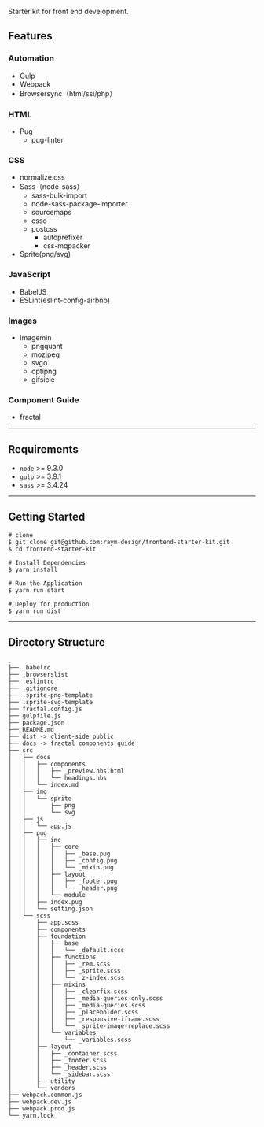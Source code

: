 Starter kit for front end development.

## Features

### Automation
- Gulp
- Webpack
- Browsersync（html/ssi/php）

### HTML
- Pug
    - pug-linter

### CSS
- normalize.css
- Sass（node-sass）
    - sass-bulk-import
    - node-sass-package-importer
    - sourcemaps
    - csso
    - postcss
        - autoprefixer
        - css-mqpacker
- Sprite(png/svg)

### JavaScript
- BabelJS
- ESLint(eslint-config-airbnb)

### Images
- imagemin
    - pngquant
    - mozjpeg
    - svgo
    - optipng
    - gifsicle

### Component Guide
- fractal

***

## Requirements

- `node` >= 9.3.0
- `gulp` >= 3.9.1
- `sass` >= 3.4.24

***

## Getting Started

```
# clone
$ git clone git@github.com:raym-design/frontend-starter-kit.git
$ cd frontend-starter-kit

# Install Dependencies
$ yarn install

# Run the Application
$ yarn run start

# Deploy for production
$ yarn run dist
```

***

## Directory Structure

```
.
├── .babelrc
├── .browserslist
├── .eslintrc
├── .gitignore
├── .sprite-png-template
├── .sprite-svg-template
├── fractal.config.js
├── gulpfile.js
├── package.json
├── README.md
├── dist -> client-side public
├── docs -> fractal components guide
├── src
│   ├── docs
│   │   ├── components
│   │   │   ├── _preview.hbs.html
│   │   │   └── headings.hbs
│   │   └── index.md
│   ├── img
│   │   └── sprite
│   │       ├── png
│   │       └── svg
│   ├── js
│   │   └── app.js
│   ├── pug
│   │   ├── inc
│   │   │   ├── core
│   │   │   │   ├── _base.pug
│   │   │   │   ├── _config.pug
│   │   │   │   └── _mixin.pug
│   │   │   ├── layout
│   │   │   │   ├── _footer.pug
│   │   │   │   └── _header.pug
│   │   │   └── module
│   │   ├── index.pug
│   │   └── setting.json
│   └── scss
│       ├── app.scss
│       ├── components
│       ├── foundation
│       │   ├── base
│       │   │   └── _default.scss
│       │   ├── functions
│       │   │   ├── _rem.scss
│       │   │   ├── _sprite.scss
│       │   │   └── _z-index.scss
│       │   ├── mixins
│       │   │   ├── _clearfix.scss
│       │   │   ├── _media-queries-only.scss
│       │   │   ├── _media-queries.scss
│       │   │   ├── _placeholder.scss
│       │   │   ├── _responsive-iframe.scss
│       │   │   └── _sprite-image-replace.scss
│       │   └── variables
│       │       └── _variables.scss
│       ├── layout
│       │   ├── _container.scss
│       │   ├── _footer.scss
│       │   ├── _header.scss
│       │   └── _sidebar.scss
│       ├── utility
│       └── venders
├── webpack.common.js
├── webpack.dev.js
├── webpack.prod.js
└── yarn.lock
```
